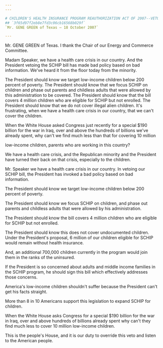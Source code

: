 ```yaml
---
---

# CHILDREN'S HEALTH INSURANCE PROGRAM REAUTHORIZATION ACT OF 2007--VETO  MESSAGE FROM THE PRESIDENT OF THE UNITED STATES
## `3f65d97f2eb8e7fd3c06cb16568b029f`
`Mr. GENE GREEN of Texas — 18 October 2007`

---
```



Mr. GENE GREEN of Texas. I thank the Chair of our Energy and Commerce 
Committee.

Madam Speaker, we have a health care crisis in our country. And the 
President vetoing the SCHIP bill has made bad policy based on bad 
information. We've heard it from the floor today from the minority.

The President should know we target low-income children below 200 
percent of poverty. The President should know that we focus SCHIP on 
children and phase out parents and childless adults that were allowed 
by this administration to be covered. The President should know that 
the bill covers 4 million children who are eligible for SCHIP but not 
enrolled. The President should know that we do not cover illegal alien 
children. It's frustrating, when we have a health care crisis in our 
country, that we can't cover the children.

When the White House asked Congress just recently for a special $190 
billion for the war in Iraq, over and above the hundreds of billions 
we've already spent, why can't we find much less than that for covering 
10 million


low-income children, parents who are working in this country?

We have a health care crisis, and the Republican minority and the 
President have turned their back on that crisis, especially to the 
children.

Mr. Speaker we have a health care crisis in our country. In vetoing 
our SCHIP bill, the President has invoked a bad policy based on bad 
information.

The President should know we target low-income children below 200 
percent of poverty.

The President should know we focus SCHIP on children, and phase out 
parents and childless adults that were allowed by his administration.

The President should know the bill covers 4 million children who are 
eligible for SCHIP but not enrolled.

The President should know this does not cover undocumented children. 
Under the President's proposal, 6 million of our children eligible for 
SCHIP would remain without health insurance.

And, an additional 700,000 children currently in the program would 
join them in the ranks of the uninsured.

If the President is so concerned about adults and middle income 
families in the SCHIP program, he should sign this bill which 
effectively addresses those concerns.

America's low-income children shouldn't suffer because the President 
can't get his facts straight.

More than 8 in 10 Americans support this legislation to expand SCHIP 
for children.

When the White House asks Congress for a special $190 billion for the 
war in Iraq, over and above hundreds of billions already spent why 
can't they find much less to cover 10 million low-income children.

This is the people's House, and it is our duty to override this veto 
and listen to the American people.